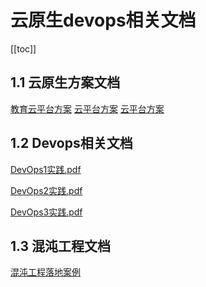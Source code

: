 
# 云原生devops相关文档 

[[toc]]


<!-- fastdfs 服务器 101.43.21.33:8888 
文件目录
放置在/var/fdfs/storage目录下，进入storage容器，进入/var/fdfs目录，运行下面命令：
 /usr/bin/fdfs_upload_file /etc/fdfs/client.conf test.png
-->

## 1.1 云原生方案文档

<a href="http://101.43.21.33:8888/group1/M00/00/00/CgAQBWHNFYuAaD0mAB3ZVvd_Jso75.docx" text="教育云平台方案">教育云平台方案</a>
<a href="http://101.43.21.33:8888/group1/M00/00/00/CgAQBWHNFdGARQyXAY6p8fZX31479.docx" text="">云平台方案</a>
<a href="http://101.43.21.33:8888/group1/M00/00/00/CgAQBWHNFimAPaa7AFn14clGrsQ.1.docx" text="">云平台方案</a>


## 1.2 Devops相关文档

<a href="http://101.43.21.33:8888/group1/M00/00/00/CgAQBWHNFWSAXw6YAHl9f4Rs4Jg605.pdf" text="DevOps实践.pdf">DevOps1实践.pdf</a>

<a href="http://101.43.21.33:8888/group1/M00/00/00/CgAQBWHNFUCATCZEAAgX-FVJERQ853.pdf" text="DevOps实践.pdf">DevOps2实践.pdf</a>

<a href="http://101.43.21.33:8888/group1/M00/00/00/CgAQBWHNE72ALgIfAmMkjVZ7lMg028.pdf" text="DevOps实践.pdf">DevOps3实践.pdf</a>

## 1.3 混沌工程文档

<a href="http://101.43.21.33:8888/group1/M00/00/00/CgAQBWHNEz-AeJojASabrD8uTbo987.pdf" text="混沌工程落地方案">混沌工程落地案例</a>
